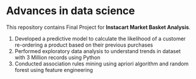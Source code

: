 # Advances in data science

This repository contains Final Project for **Instacart Market Basket Analysis**.

1. Developed a predictive model to calculate the likelihood of a customer re-ordering a product based on their previous purchases 
2. Performed exploratory data analysis to understand trends in dataset with 3 Million records using Python
3. Conducted association rules mining using apriori algorithm and random forest using feature engineering
              
